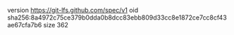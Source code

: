 version https://git-lfs.github.com/spec/v1
oid sha256:8a4972c75ce379b0dda0b8dcc83ebb809d33cc8e1872ce7cc8cf43ae67cfa7b6
size 362
